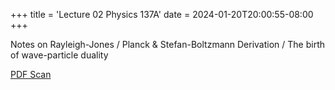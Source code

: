 +++
title = 'Lecture 02 Physics 137A'
date = 2024-01-20T20:00:55-08:00
+++

Notes on Rayleigh-Jones / Planck & Stefan-Boltzmann Derivation / The birth of
wave-particle duality

<!--more-->

[PDF Scan](https://dev-undergrad.dev/physics137A/scans/lec02.pdf) 

